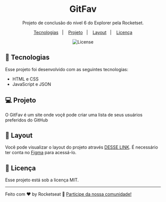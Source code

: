 <h1 align="center"> GitFav </h1>

<p align="center">
Projeto de conclusão do nivel 6 do Explorer pela Rocketset.
</p>

<p align="center">
  <a href="#-tecnologias">Tecnologias</a>&nbsp;&nbsp;&nbsp;|&nbsp;&nbsp;&nbsp;
  <a href="#-projeto">Projeto</a>&nbsp;&nbsp;&nbsp;|&nbsp;&nbsp;&nbsp;
  <a href="#-layout">Layout</a>&nbsp;&nbsp;&nbsp;|&nbsp;&nbsp;&nbsp;
  <a href="#memo-licença">Licença</a>
</p>

<p align="center">
  <img alt="License" src="https://i.imgur.com/9r4xLHA.jpg">
</p>


## 🚀 Tecnologias

Esse projeto foi desenvolvido com as seguintes tecnologias:

- HTML e CSS
- JavaScript e JSON

## 💻 Projeto

O GitFav é um site onde voçê pode criar uma lista de seus usuários preferidos do GitHub 

## 🔖 Layout

Você pode visualizar o layout do projeto através [DESSE LINK](https://www.figma.com/file/EolY06y0k34FzFCofpsIUd/%5BDesafios-Explorer%5D-GitFav-(Copy)-(Copy)?node-id=104%3A48&t=fP73KesbwJ18qB9x-0). É necessário ter conta no [Figma](https://figma.com) para acessá-lo.

## :memo: Licença

Esse projeto está sob a licença MIT.

---

Feito com ♥ by Rocketseat :wave: [Participe da nossa comunidade!](https://discord.gg/rocketseat)
